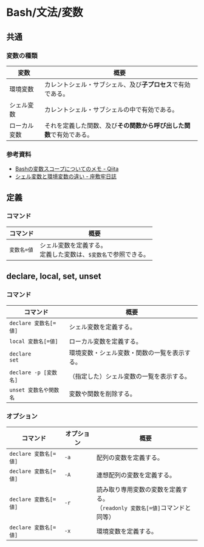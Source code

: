 # Bash/文法/変数

## 共通

### 変数の種類

| 変数         | 概要                                                         |
| ------------ | ------------------------------------------------------------ |
| 環境変数     | カレントシェル・サブシェル、及び**子プロセス**で有効である。 |
| シェル変数   | カレントシェル・サブシェルの中で有効である。                 |
| ローカル変数 | それを定義した関数、及び**その関数から呼び出した関数**で有効である。 |

### 参考資料

- [Bashの変数スコープについてのメモ - Qiita](https://qiita.com/kurukuruz/items/77b329f1c2e5e645de58)
- [シェル変数と環境変数の違い - 座敷牢日誌](https://zashikiro.hateblo.jp/entry/2017/03/31/001900)

## 定義

### コマンド

| コマンド    | 概要                                                         |
| ----------- | ------------------------------------------------------------ |
| `変数名=値` | シェル変数を定義する。<br />定義した変数は、`$変数名`で参照できる。 |

## declare, local, set, unset

### コマンド

| コマンド               | 概要                                         |
| ---------------------- | -------------------------------------------- |
| `declare 変数名[=値]`  | シェル変数を定義する。                       |
| `local 変数名[=値]`    | ローカル変数を定義する。                     |
| `declare`<br />`set`   | 環境変数・シェル変数・関数の一覧を表示する。 |
| `declare -p [変数名]`  | （指定した）シェル変数の一覧を表示する。     |
| `unset 変数名や関数名` | 変数や関数を削除する。                       |

### オプション

| コマンド              | オプション | 概要                                                         |
| --------------------- | ---------- | ------------------------------------------------------------ |
| `declare 変数名[=値]` | `-a`       | 配列の変数を定義する。                                       |
| `declare 変数名[=値]` | `-A`       | 連想配列の変数を定義する。                                   |
| `declare 変数名[=値]` | `-r`       | 読み取り専用変数の変数を定義する。<br />（`readonly 変数名[=値]`コマンドと同等） |
| `declare 変数名[=値]` | `-x`       | 環境変数を定義する。                                         |
